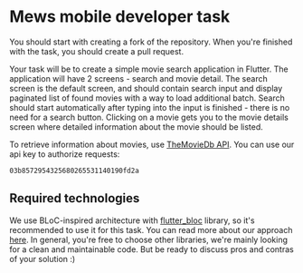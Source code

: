 # Mews mobile developer task

You should start with creating a fork of the repository. When you're finished
with the task, you should create a pull request.

Your task will be to create a simple movie search application in Flutter. The
application will have 2 screens - search and movie detail. The search screen is
the default screen, and should contain search input and display paginated list
of found movies with a way to load additional batch. Search should start
automatically after typing into the input is finished - there is no need for a
search button. Clicking on a movie gets you to the movie details screen where
detailed information about the movie should be listed. 

To retrieve information about movies, use [TheMovieDb API][1]. You can use our
api key to authorize requests:

```
03b8572954325680265531140190fd2a
```

## Required technologies

We use BLoC-inspired architecture with [flutter_bloc][2] library, so it's
recommended to use it for this task. You can read more about our approach
[here][3]. In general, you're free to choose other libraries, we're mainly
looking for a clean and maintainable code. But be ready to discuss pros and
contras of your solution :)

[1]: https://developers.themoviedb.org/3/getting-started/introduction
[2]: https://pub.dev/packages/flutter_bloc
[3]: https://developers.mews.com/one-year-in-production-with-flutter/
